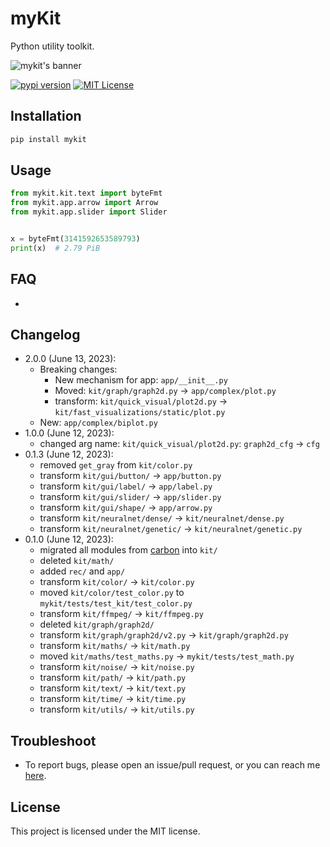 # myKit

Python utility toolkit.

![mykit's banner](assets/20230613-mykit-banner-fhd.png)

[![pypi version](https://img.shields.io/pypi/v/mykit?logo=pypi)](https://pypi.org/project/mykit/)
[![MIT License](https://img.shields.io/badge/license-MIT-blue.svg?style=flat)](http://choosealicense.com/licenses/mit/)


## Installation

```sh
pip install mykit
```


## Usage

```python
from mykit.kit.text import byteFmt
from mykit.app.arrow import Arrow
from mykit.app.slider import Slider


x = byteFmt(3141592653589793)
print(x)  # 2.79 PiB
```


## FAQ

- 


## Changelog

- 2.0.0 (June 13, 2023):
    - Breaking changes:
        - New mechanism for app: `app/__init__.py`
        - Moved: `kit/graph/graph2d.py` -> `app/complex/plot.py`
        - transform: `kit/quick_visual/plot2d.py` -> `kit/fast_visualizations/static/plot.py`
    - New: `app/complex/biplot.py`
- 1.0.0 (June 12, 2023):
    - changed arg name: `kit/quick_visual/plot2d.py`: `graph2d_cfg` -> `cfg`
- 0.1.3 (June 12, 2023):
    - removed `get_gray` from `kit/color.py`
    - transform `kit/gui/button/` -> `app/button.py`
    - transform `kit/gui/label/` -> `app/label.py`
    - transform `kit/gui/slider/` -> `app/slider.py`
    - transform `kit/gui/shape/` -> `app/arrow.py`
    - transform `kit/neuralnet/dense/` -> `kit/neuralnet/dense.py`
    - transform `kit/neuralnet/genetic/` -> `kit/neuralnet/genetic.py`
- 0.1.0 (June 12, 2023):
    - migrated all modules from [carbon](https://github.com/nvfp/carbon) into `kit/`
    - deleted `kit/math/`
    - added `rec/` and `app/`
    - transform `kit/color/` -> `kit/color.py`
    - moved `kit/color/test_color.py` to `mykit/tests/test_kit/test_color.py`
    - transform `kit/ffmpeg/` -> `kit/ffmpeg.py`
    - deleted `kit/graph/graph2d/`
    - transform `kit/graph/graph2d/v2.py` -> `kit/graph/graph2d.py`
    - transform `kit/maths/` -> `kit/math.py`
    - moved `kit/maths/test_maths.py` -> `mykit/tests/test_math.py`
    - transform `kit/noise/` -> `kit/noise.py`
    - transform `kit/path/` -> `kit/path.py`
    - transform `kit/text/` -> `kit/text.py`
    - transform `kit/time/` -> `kit/time.py`
    - transform `kit/utils/` -> `kit/utils.py`


## Troubleshoot

- To report bugs, please open an issue/pull request, or you can reach me [here](https://nvfp.github.io/contact).


## License

This project is licensed under the MIT license.
